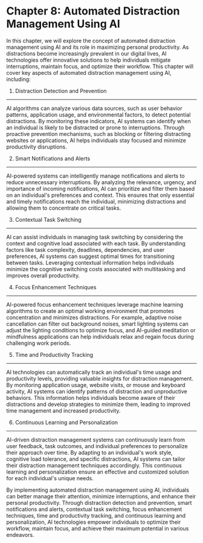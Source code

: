 Chapter 8: Automated Distraction Management Using AI
====================================================

In this chapter, we will explore the concept of automated distraction management using AI and its role in maximizing personal productivity. As distractions become increasingly prevalent in our digital lives, AI technologies offer innovative solutions to help individuals mitigate interruptions, maintain focus, and optimize their workflow. This chapter will cover key aspects of automated distraction management using AI, including:

1. Distraction Detection and Prevention
---------------------------------------

AI algorithms can analyze various data sources, such as user behavior patterns, application usage, and environmental factors, to detect potential distractions. By monitoring these indicators, AI systems can identify when an individual is likely to be distracted or prone to interruptions. Through proactive prevention mechanisms, such as blocking or filtering distracting websites or applications, AI helps individuals stay focused and minimize productivity disruptions.

2. Smart Notifications and Alerts
---------------------------------

AI-powered systems can intelligently manage notifications and alerts to reduce unnecessary interruptions. By analyzing the relevance, urgency, and importance of incoming notifications, AI can prioritize and filter them based on an individual's preferences and context. This ensures that only essential and timely notifications reach the individual, minimizing distractions and allowing them to concentrate on critical tasks.

3. Contextual Task Switching
----------------------------

AI can assist individuals in managing task switching by considering the context and cognitive load associated with each task. By understanding factors like task complexity, deadlines, dependencies, and user preferences, AI systems can suggest optimal times for transitioning between tasks. Leveraging contextual information helps individuals minimize the cognitive switching costs associated with multitasking and improves overall productivity.

4. Focus Enhancement Techniques
-------------------------------

AI-powered focus enhancement techniques leverage machine learning algorithms to create an optimal working environment that promotes concentration and minimizes distractions. For example, adaptive noise cancellation can filter out background noises, smart lighting systems can adjust the lighting conditions to optimize focus, and AI-guided meditation or mindfulness applications can help individuals relax and regain focus during challenging work periods.

5. Time and Productivity Tracking
---------------------------------

AI technologies can automatically track an individual's time usage and productivity levels, providing valuable insights for distraction management. By monitoring application usage, website visits, or mouse and keyboard activity, AI systems can identify patterns of distraction and unproductive behaviors. This information helps individuals become aware of their distractions and develop strategies to minimize them, leading to improved time management and increased productivity.

6. Continuous Learning and Personalization
------------------------------------------

AI-driven distraction management systems can continuously learn from user feedback, task outcomes, and individual preferences to personalize their approach over time. By adapting to an individual's work style, cognitive load tolerance, and specific distractions, AI systems can tailor their distraction management techniques accordingly. This continuous learning and personalization ensure an effective and customized solution for each individual's unique needs.

By implementing automated distraction management using AI, individuals can better manage their attention, minimize interruptions, and enhance their personal productivity. Through distraction detection and prevention, smart notifications and alerts, contextual task switching, focus enhancement techniques, time and productivity tracking, and continuous learning and personalization, AI technologies empower individuals to optimize their workflow, maintain focus, and achieve their maximum potential in various endeavors.
